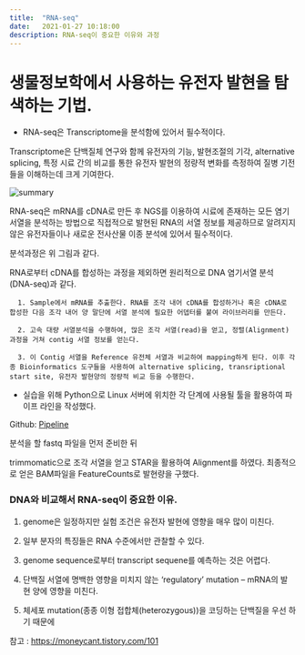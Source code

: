 ```yaml
---
title:  "RNA-seq"
date:   2021-01-27 10:18:00
description: RNA-seq이 중요한 이유와 과정
---
```


# 생물정보학에서 사용하는 유전자 발현을 탐색하는 기법. 

+ RNA-seq은 Transcriptome을 분석함에 있어서 필수적이다.

Transcriptome은 단백질체 연구와 함께 유전자의 기능, 발현조절의 기각, alternative splicing, 특정 시료 간의 비교를 통한 유전자 발현의 정량적 변화를 측정하여 질병 기전 들을 이해하는데 크게 기여한다. 

![summary](https://dbscthumb-phinf.pstatic.net/5282_000_1/20181218180854876_98SPK75D2.png/journal.pcbi.100.png?type=w646_fst_n;;92;true)

RNA-seq은 mRNA를 cDNA로 만든 후 NGS를 이용하여 시료에 존재하는 모든 염기 서열을 분석하는 방법으로 직접적으로 발현된 RNA의 서열 정보를 제공하므로 알려지지 않은 유전자들이나 새로운 전사산물 이종 분석에 있어서 필수적이다.

분석과정은 위 그림과 같다.

RNA로부터 cDNA를 합성하는 과정을 제외하면 원리적으로 DNA 염기서열 분석(DNA-seq)과 같다. 

      1. Sample에서 mRNA를 추출한다. RNA를 조각 내어 cDNA를 합성하거나 혹은 cDNA로 합성한 다음 조각 내어 양 말단에 서열 분석에 필요한 어뎁터를 붙여 라이브러리를 만든다.

      2. 고속 대량 서열분석을 수행하여, 많은 조각 서열(read)을 얻고, 정렬(Alignment) 과정을 거쳐 contig 서열 정보를 얻는다.

      3. 이 Contig 서열을 Reference 유전체 서열과 비교하여 mapping하게 된다. 이후 각종 Bioinformatics 도구들을 사용하여 alternative splicing, transriptional start site, 유전자 발현양의 정량적 비교 등을 수행한다. 


+ 실습을 위해 Python으로 Linux 서버에 위치한 각 단계에 사용될 툴을 활용하여 파이프 라인을 작성했다.


Github: [Pipeline][Gitlink]

[Gitlink]: https://github.com/martinuslee/goosebumps

분석을 할 fastq 파일을 먼저 준비한 뒤 

trimmomatic으로 조각 서열을 얻고 STAR을 활용하여 Alignment를 하였다. 최종적으로 얻은 BAM파일을 FeatureCounts로 발현량을 구했다.



### DNA와 비교해서 RNA-seq이 중요한 이유.


1. genome은 일정하지만 실험 조건은 유전자 발현에 영향을 매우 많이 미친다.

2. 일부 분자의 특징들은 RNA 수준에서만 관찰할 수 있다.

3. genome sequence로부터 transcript sequene를 예측하는 것은 어렵다.

4. 단백질 서열에 명백한 영향을 미치지 않는 ‘regulatory’ mutation – mRNA의 발
현 양에 영향을 미친다.

5. 체세포 mutation(종종 이형 접합체(heterozygous))을 코딩하는 단백질을 우선
하기 때문에

참고 : https://moneycant.tistory.com/101

